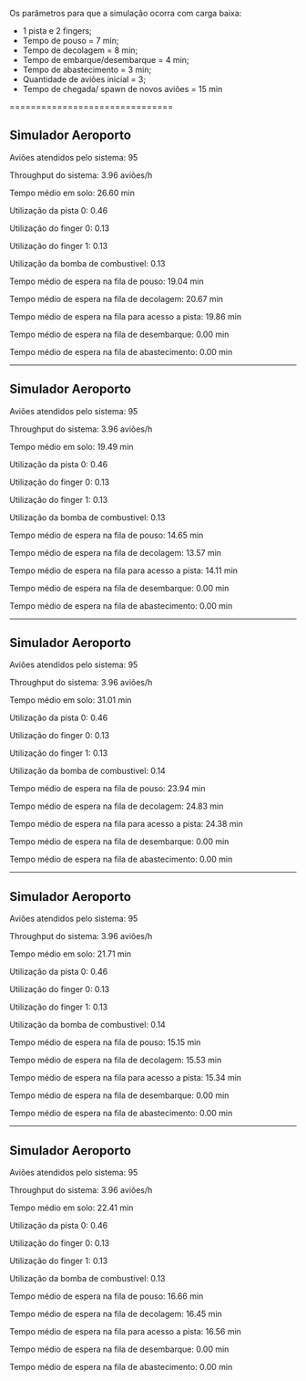 Os parâmetros para que a simulação ocorra com carga baixa:

- 1 pista e 2 fingers;
- Tempo de pouso = 7 min;
- Tempo de decolagem = 8 min;
- Tempo de embarque/desembarque = 4 min;
- Tempo de abastecimento = 3 min;
- Quantidade de aviões inicial = 3;
- Tempo de chegada/ spawn de novos aviões = 15 min

===============================

## Simulador Aeroporto
Aviões atendidos pelo sistema: 95

Throughput do sistema: 3.96 aviões/h

Tempo médio em solo: 26.60 min

Utilização da pista 0: 0.46

Utilização do finger 0: 0.13

Utilização do finger 1: 0.13

Utilização da bomba de combustivel: 0.13

Tempo médio de espera na fila de pouso: 19.04 min

Tempo médio de espera na fila de decolagem: 20.67 min

Tempo médio de espera na fila para acesso a pista: 19.86 min

Tempo médio de espera na fila de desembarque: 0.00 min

Tempo médio de espera na fila de abastecimento: 0.00 min

-----------------------------------------------------

## Simulador Aeroporto

Aviões atendidos pelo sistema: 95

Throughput do sistema: 3.96 aviões/h

Tempo médio em solo: 19.49 min

Utilização da pista 0: 0.46

Utilização do finger 0: 0.13

Utilização do finger 1: 0.13

Utilização da bomba de combustivel: 0.13

Tempo médio de espera na fila de pouso: 14.65 min

Tempo médio de espera na fila de decolagem: 13.57 min

Tempo médio de espera na fila para acesso a pista: 14.11 min

Tempo médio de espera na fila de desembarque: 0.00 min

Tempo médio de espera na fila de abastecimento: 0.00 min

----------------------------------------------------------

## Simulador Aeroporto

Aviões atendidos pelo sistema: 95

Throughput do sistema: 3.96 aviões/h

Tempo médio em solo: 31.01 min

Utilização da pista 0: 0.46

Utilização do finger 0: 0.13

Utilização do finger 1: 0.13

Utilização da bomba de combustivel: 0.14

Tempo médio de espera na fila de pouso: 23.94 min

Tempo médio de espera na fila de decolagem: 24.83 min

Tempo médio de espera na fila para acesso a pista: 24.38 min

Tempo médio de espera na fila de desembarque: 0.00 min

Tempo médio de espera na fila de abastecimento: 0.00 min

------------------------------------------------------

## Simulador Aeroporto

Aviões atendidos pelo sistema: 95

Throughput do sistema: 3.96 aviões/h

Tempo médio em solo: 21.71 min

Utilização da pista 0: 0.46

Utilização do finger 0: 0.13

Utilização do finger 1: 0.13

Utilização da bomba de combustivel: 0.14

Tempo médio de espera na fila de pouso: 15.15 min

Tempo médio de espera na fila de decolagem: 15.53 min

Tempo médio de espera na fila para acesso a pista: 15.34 min

Tempo médio de espera na fila de desembarque: 0.00 min

Tempo médio de espera na fila de abastecimento: 0.00 min

---------------------------------------------------------

## Simulador Aeroporto

Aviões atendidos pelo sistema: 95

Throughput do sistema: 3.96 aviões/h

Tempo médio em solo: 22.41 min

Utilização da pista 0: 0.46

Utilização do finger 0: 0.13

Utilização do finger 1: 0.13

Utilização da bomba de combustivel: 0.13

Tempo médio de espera na fila de pouso: 16.66 min

Tempo médio de espera na fila de decolagem: 16.45 min

Tempo médio de espera na fila para acesso a pista: 16.56 min

Tempo médio de espera na fila de desembarque: 0.00 min

Tempo médio de espera na fila de abastecimento: 0.00 min